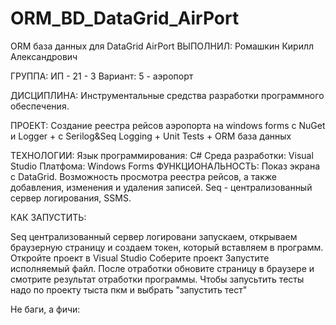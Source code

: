 # ORM_BD_DataGrid_AirPort
ORM база данных для DataGrid AirPort
ВЫПОЛНИЛ: Ромашкин Кирилл Александрович

ГРУППА: ИП - 21 - 3 Вариант: 5 - аэропорт

ДИСЦИПЛИНА: Инструментальные средства разработки программного обеспечения.

ПРОЕКТ: Создание реестра рейсов аэропорта на windows forms с NuGet и Logger + с Serilog&Seq Logging + Unit Tests + ORM база данных

ТЕХНОЛОГИИ: Язык программирования: C# Среда разработки: Visual Studio Платфома: Windows Forms ФУНКЦИОНАЛЬНОСТЬ: Показ экрана с DataGrid. Возможность просмотра реестра рейсов, а также добавления, изменения и удаления записей. Seq - централизованный сервер логирования, SSMS.

КАК ЗАПУСТИТЬ:

Seq централизованный сервер логировани запускаем, открываем браузерную страницу и создаем токен, который вставляем в программ.
Откройте проект в Visual Studio Соберите проект Запустите исполняемый файл.
После отработки обновите страницу в браузере и смотрите результат отработки программы.
Чтобы запусьтить тесты надо по проекту тыста пкм и выбрать "запустить тест"

Не баги, а фичи:
